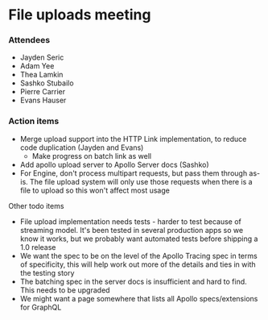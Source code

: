 # File uploads meeting

### Attendees

- Jayden Seric
- Adam Yee
- Thea Lamkin
- Sashko Stubailo
- Pierre Carrier
- Evans Hauser

### Action items

- Merge upload support into the HTTP Link implementation, to reduce code duplication (Jayden and Evans)
  - Make progress on batch link as well
- Add apollo upload server to Apollo Server docs (Sashko)
- For Engine, don't process multipart requests, but pass them through as-is. The file upload system will only use those requests when there is a file to upload so this won't affect most usage

Other todo items

- File upload implementation needs tests - harder to test because of streaming model. It's been tested in several production apps so we know it works, but we probably want automated tests before shipping a 1.0 release
- We want the spec to be on the level of the Apollo Tracing spec in terms of specificity, this will help work out more of the details and ties in with the testing story
- The batching spec in the server docs is insufficient and hard to find. This needs to be upgraded
- We might want a page somewhere that lists all Apollo specs/extensions for GraphQL
